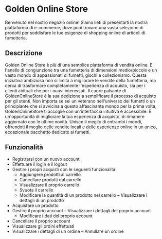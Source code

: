 # Golden Online Store

Benvenuto nel nostro negozio online! Siamo lieti di presentarti la nostra piattaforma di e-commerce, dove puoi trovare una vasta selezione di prodotti per soddisfare le tue esigenze di shopping online di articoli di fumetteria.

## Descrizione

Golden Online Store è più di una semplice piattaforma di vendita online. È l'anello di congiunzione tra una fumetteria di dimensioni medio/piccole e un vasto mondo di appassionati di fumetti, giochi e collezionismo. Questa iniziativa ambiziosa non si limita a migliorare le vendite della fumetteria, ma cerca di trasformare completamente l'esperienza di acquisto, sia per i clienti abituali che per i nuovi interessati. Il cuore pulsante di GoldenOnlineStore è la sua dedizione a semplificare il processo di acquisto per gli utenti. Non importa se sei un veterano nell'universo dei fumetti o un principiante che si avvicina a questo affascinante mondo per la prima volta, GoldenOnlineStore ti accoglie con un'interfaccia intuitiva e accessibile.  È un'opportunità di migliorare la tua esperienza di acquisto, di rimanere aggiornato con le ultime novità. Unisce il meglio di entrambi i mondi, offrendoti il meglio delle vendite locali e delle esperienze online in un unico, eccezionale pacchetto dedicato ai fumetti.

## Funzionalità

 - Registrarsi con un nuovo account
 - Effettuare il login e il logout 
 - Gestire i propri acquisti con le seguenti funzionalità
	- Aggiungere prodotti al carrello
	- Cancellare prodotti dal carrello
	- Visualizzare il proprio carrello
	- Svuota il carrello
	- Modificare la quantità di un prodotto nel carrello
– Visualizzare i dettagli di un prodotto
- Acquistare un prodotto 
- Gestire il proprio account
	– Visualizzare i dettagli del proprio account
	- Modificare i dati del proprio account
- Cancellare il proprio account
- Visualizzare gli ordini effettuati
- Visualizzare i dettagli di un ordine
– Annullare un ordine
